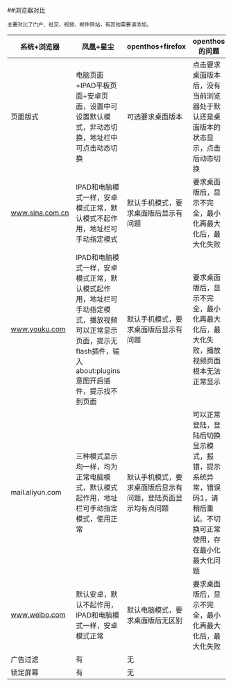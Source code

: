 ##浏览器对比

    主要对比了门户、社交、视频、邮件网站，有其他需要请添加。
    
 系统+浏览器|凤凰+星尘 | openthos+firefox |openthos的问题 | 
------------- | ------------- | ------------- |-------------| 
页面版式|电脑页面+IPAD平板页面+安卓页面，设置中可设置默认模式，非动态切换，地址栏中可点击动态切换|可选要求桌面版本|点击要求桌面版本后，没有当前浏览器处于默认还是桌面版本的状态显示，点击后动态切换|
www.sina.com.cn|IPAD和电脑模式一样，安卓模式正常，默认模式不起作用，地址栏可手动指定模式|默认手机模式，要求桌面版后显示有问题|要求桌面版后，显示不完全，最小化再最大化后，最大化失败|
www.youku.com|IPAD和电脑模式一样，安卓模式正常，默认模式起作用，地址栏可手动指定模式，播放视频可以正常显示页面，提示无flash插件，输入about:plugins意图开启插件，提示找不到页面|默认手机模式，要求桌面版后显示有问题|要求桌面版后，显示不完全，最小化再最大化后，最大化失败，播放视频页面根本无法正常显示|
mail.aliyun.com|三种模式显示均一样，均为正常电脑模式，默认模式起作用，地址栏可手动指定模式，使用正常|默认手机模式，要求桌面版后显示有问题，登陆页面显示均有点问题|可以正常登陆，登陆后切换显示模式，报错，提示系统异常，错误码1，请稍后重试。不切换可正常使用，存在最小化最大化问题|
www.weibo.com|默认安卓，默认不起作用，IPAD和电脑模式一样，安卓模式正常|默认电脑模式，要求桌面版后无区别|要求桌面版后，显示不完全，最小化再最大化后，最大化失败|
广告过滤|有|无||
锁定屏幕|有|无||
